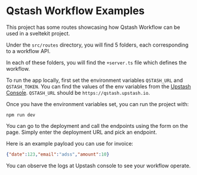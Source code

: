 # Qstash Workflow Examples

This project has some routes showcasing how Qstash Workflow can be used in a sveltekit project.

Under the `src/routes` directory, you will find 5 folders, each corresponding to a workflow API.

In each of these folders, you will find the `+server.ts` file which defines the workflow.

To run the app locally, first set the environment variables `QSTASH_URL` and `QSTASH_TOKEN`. You can find the values of the env variables from the [Upstash Console](https://console.upstash.com/qstash). `QSTASH_URL` should be `https://qstash.upstash.io`. 

Once you have the environment variables set, you can run the project with:

```
npm run dev
```

You can go to the deployment and call the endpoints using the form on the page. Simply enter the deployment URL and pick an endpoint.

Here is an example payload you can use for invoice:

```json
{"date":123,"email":"adss","amount":10}
```

You can observe the logs at Upstash console to see your workflow operate.
